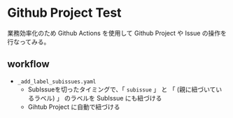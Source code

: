 # Github Project Test
業務効率化のため Github Actions を使用して Github Project や Issue の操作を行なってみる。

## workflow
- `_add_label_subissues.yaml`
  - SubIssueを切ったタイミングで、「 `subissue` 」 と 「 (親に紐づいているラベル) 」 のラベルを SubIssue にも紐づける
  - Gihtub Project に自動で紐づける
